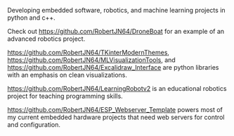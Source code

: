 Developing embedded software, robotics, and machine learning projects in python and c++.

Check out https://github.com/RobertJN64/DroneBoat for an example of an advanced robotics project.

https://github.com/RobertJN64/TKinterModernThemes, https://github.com/RobertJN64/MLVisualizationTools, and https://github.com/RobertJN64/Excalidraw_Interface are python libraries with an emphasis on clean visualizations.

https://github.com/RobertJN64/LearningRobotv2 is an educational robotics project for teaching programming skills.

https://github.com/RobertJN64/ESP_Webserver_Template powers most of my current embedded hardware projects that need web servers for control and configuration.
